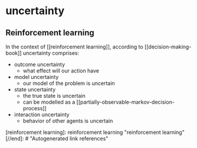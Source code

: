 # uncertainty


## Reinforcement learning

In the context of [[reinforcement learning]], according to [[decision-making-book]] uncertainty comprises:

- outcome uncertainty
  - what effect will our action have
- model uncertainty
  - our model of the problem is uncertain
- state uncertainty
  - the true state is uncertain
  - can be modelled as a [[partially-observable-markov-decision-process]]
- interaction uncertainty
  - behavior of other agents is uncertain



[//begin]: # "Autogenerated link references for markdown compatibility"
[reinforcement learning]: reinforcement learning "reinforcement learning"
[//end]: # "Autogenerated link references"